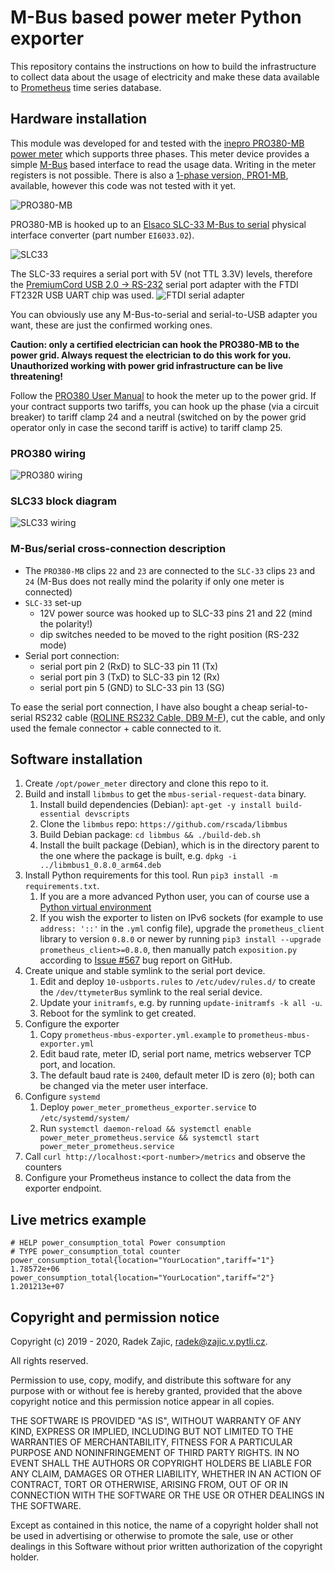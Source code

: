 # M-Bus based power meter Python exporter
This repository contains the instructions on how to build the infrastructure to collect data about the usage of electricity and make these data available to [Prometheus](https://prometheus.io/) time series database.

## Hardware installation
This module was developed for and tested with the [inepro PRO380-MB power meter] which supports three phases. This meter device provides a simple [M-Bus](https://en.wikipedia.org/wiki/Meter-Bus) based interface to read the usage data. Writing in the meter registers is not possible. There is also a [1-phase version, PRO1-MB], available, however this code was not tested with it yet.

![PRO380-MB](images/PRO380.png)

PRO380-MB is hooked up to an [Elsaco SLC-33 M-Bus to serial] physical interface converter (part number `EI6033.02`).

![SLC33](images/slc33.jpg)

The SLC-33 requires a serial port with 5V (not TTL 3.3V) levels, therefore the [PremiumCord USB 2.0 -> RS-232] serial port adapter with the FTDI FT232R USB UART chip was used.
![FTDI serial adapter](images/ftdiserial.jpg)

You can obviously use any M-Bus-to-serial and serial-to-USB adapter you want, these are just the confirmed working ones.

**Caution: only a certified electrician can hook the PRO380-MB to the power grid. Always request the electrician to do this work for you. Unauthorized working with power grid infrastructure can be live threatening!**

Follow the [PRO380 User Manual] to hook the meter up to the power grid. If your contract supports two tariffs, you can hook up the phase (via a circuit breaker) to tariff clamp 24 and a neutral (switched on by the power grid operator only in case the second tariff is active) to tariff clamp 25.

### PRO380 wiring

![PRO380 wiring](images/PRO380wiring.png)

### SLC33 block diagram

![SLC33 wiring](images/slc33blok.svg)

### M-Bus/serial cross-connection description

* The `PRO380-MB` clips `22` and `23` are connected to the `SLC-33` clips `23` and `24` (M-Bus does not really mind the polarity if only one meter is connected)
* `SLC-33` set-up
  * 12V power source was hooked up to SLC-33 pins 21 and 22 (mind the polarity!)
  * dip switches needed to be moved to the right position (RS-232 mode)
* Serial port connection:
  * serial port pin 2 (RxD) to SLC-33 pin 11 (Tx)
  * serial port pin 3 (TxD) to SLC-33 pin 12 (Rx)
  * serial port pin 5 (GND) to SLC-33 pin 13 (SG)

To ease the serial port connection, I have also bought a cheap serial-to-serial RS232 cable ([ROLINE RS232 Cable, DB9 M-F]), cut the cable, and only used the female connector + cable connected to it.

## Software installation
1. Create `/opt/power_meter` directory and clone this repo to it.
2. Build and install `libmbus` to get the `mbus-serial-request-data` binary.
   1. Install build dependencies (Debian): `apt-get -y install build-essential devscripts`
   2. Clone the `libmbus` repo: `https://github.com/rscada/libmbus`
   3. Build Debian package: `cd libmbus && ./build-deb.sh`
   4. Install the built package (Debian), which is in the directory parent to the one where the package is built, e.g. `dpkg -i ../libmbus1_0.8.0_arm64.deb`
3. Install Python requirements for this tool. Run `pip3 install -m requirements.txt`.
   1. If you are a more advanced Python user, you can of course use a [Python virtual environment](https://packaging.python.org/guides/installing-using-pip-and-virtual-environments/)
   2. If you wish the exporter to listen on IPv6 sockets (for example to use `address: '::'` in the `.yml` config file), upgrade the `prometheus_client` library to version `0.8.0` or newer by running `pip3 install --upgrade prometheus_client>=0.8.0`, then manually patch `exposition.py` according to [Issue #567](https://github.com/prometheus/client_python/issues/567) bug report on GitHub.
4. Create unique and stable symlink to the serial port device.
   1. Edit and deploy `10-usbports.rules` to `/etc/udev/rules.d/` to create the `/dev/ttymeterBus` symlink to the real serial device.
   2. Update your `initramfs`, e.g. by running `update-initramfs -k all -u`.
   3. Reboot for the symlink to get created.
5. Configure the exporter
   1. Copy `prometheus-mbus-exporter.yml.example` to `prometheus-mbus-exporter.yml`
   2. Edit baud rate, meter ID, serial port name, metrics webserver TCP port, and location.
   3. The default baud rate is `2400`, default meter ID is zero (`0`); both can be changed via the meter user interface.
6. Configure `systemd`
   1. Deploy `power_meter_prometheus_exporter.service` to `/etc/systemd/system/`
   2. Run `systemctl daemon-reload && systemctl enable power_meter_prometheus.service && systemctl start power_meter_prometheus.service`
7. Call `curl http://localhost:<port-number>/metrics` and observe the counters
8. Configure your Prometheus instance to collect the data from the exporter endpoint. 

## Live metrics example

```
# HELP power_consumption_total Power consumption
# TYPE power_consumption_total counter
power_consumption_total{location="YourLocation",tariff="1"} 1.78572e+06
power_consumption_total{location="YourLocation",tariff="2"} 1.201213e+07
```

## Copyright and permission notice

Copyright (c) 2019 - 2020, Radek Zajic, radek@zajic.v.pytli.cz.

All rights reserved.

Permission to use, copy, modify, and distribute this software for any purpose with or without fee is hereby granted, provided that the above copyright notice and this permission notice appear in all copies.

THE SOFTWARE IS PROVIDED "AS IS", WITHOUT WARRANTY OF ANY KIND, EXPRESS OR IMPLIED, INCLUDING BUT NOT LIMITED TO THE WARRANTIES OF MERCHANTABILITY, FITNESS FOR A PARTICULAR PURPOSE AND NONINFRINGEMENT OF THIRD PARTY RIGHTS. IN NO EVENT SHALL THE AUTHORS OR COPYRIGHT HOLDERS BE LIABLE FOR ANY CLAIM, DAMAGES OR OTHER LIABILITY, WHETHER IN AN ACTION OF CONTRACT, TORT OR OTHERWISE, ARISING FROM, OUT OF OR IN CONNECTION WITH THE SOFTWARE OR THE USE OR OTHER DEALINGS IN THE SOFTWARE.

Except as contained in this notice, the name of a copyright holder shall not be used in advertising or otherwise to promote the sale, use or other dealings in this Software without prior written authorization of the copyright holder.

[inepro PRO380-MB power meter]: https://ineprometering.com/pro380/
[1-phase version, PRO1-MB]: https://ineprometering.com/pro1/#Types
[Elsaco SLC-33 M-Bus to serial]: http://www.elsaco.cz/index.php?file=./produkty/piggy/628_slc33.php
[PremiumCord USB 2.0 -> RS-232]: https://www.gmelectronic.com/converter-usb2-0-to-serial-port-com-premiumcord-ku2-232a
[ROLINE RS232 Cable, DB9 M-F]: https://www.secomp.co.uk/en_GB/roline-rs232-cable-db9-m-f-1-8-m/i/11016218
[PRO380 User Manual]: https://ineprometering.com/wp-content/uploads/2019/04/PRO380-user-manual-V2.18v6.pdf
